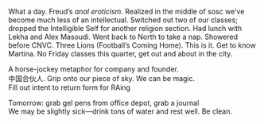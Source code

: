 What a day. Freud’s *anal eroticism.* Realized in the middle of sosc we’ve become much less of an intellectual. Switched out two of our classes; dropped the Intelligible Self for another religion section. Had lunch with Lekha and Alex Masoudi. Went back to North to take a nap. Showered before CNVC. Three Lions (Football’s Coming Home). This is it. Get to know Martina. No Friday classes this quarter, get out and about in the city. 

A horse-jockey metaphor for company and founder.   
中国合伙人. Grip onto our piece of sky. We can be magic.  
Fill out intent to return form for RAing

Tomorrow: grab gel pens from office depot, grab a journal  
We may be slightly sick—drink tons of water and rest well. Be clean.